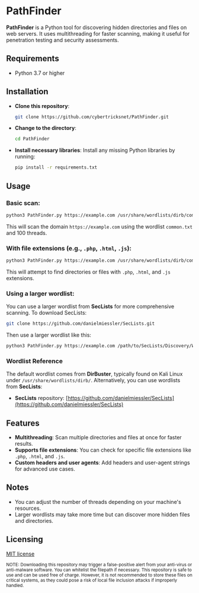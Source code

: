 
# PathFinder

**PathFinder** is a Python tool for discovering hidden directories and files on web servers. It uses multithreading for faster scanning, making it useful for penetration testing and security assessments.

## Requirements
- Python 3.7 or higher

## Installation

- **Clone this repository**:
   ```bash
   git clone https://github.com/cybertricksnet/PathFinder.git
   ```

- **Change to the directory**:
   ```bash
   cd PathFinder
   ```

- **Install necessary libraries**:
   Install any missing Python libraries by running:
   ```bash
   pip install -r requirements.txt
   ```

## Usage

### **Basic scan**:
```bash
python3 PathFinder.py https://example.com /usr/share/wordlists/dirb/common.txt --threads 100
```
This will scan the domain `https://example.com` using the wordlist `common.txt` and 100 threads.

### **With file extensions** (e.g., `.php`, `.html`, `.js`):
```bash
python3 PathFinder.py https://example.com /usr/share/wordlists/dirb/common.txt -e php html js --threads 100
```
This will attempt to find directories or files with `.php`, `.html`, and `.js` extensions.

### **Using a larger wordlist**:
You can use a larger wordlist from **SecLists** for more comprehensive scanning. To download SecLists:
   ```bash
   git clone https://github.com/danielmiessler/SecLists.git
   ```

Then use a larger wordlist like this:
   ```bash
   python3 PathFinder.py https://example.com /path/to/SecLists/Discovery/Web-Content/big.txt --threads 100
   ```

### Wordlist Reference

The default wordlist comes from **DirBuster**, typically found on Kali Linux under `/usr/share/wordlists/dirb/`. Alternatively, you can use wordlists from **SecLists**:

- **SecLists** repository: [https://github.com/danielmiessler/SecLists](https://github.com/danielmiessler/SecLists)

## Features

- **Multithreading**: Scan multiple directories and files at once for faster results.
- **Supports file extensions**: You can check for specific file extensions like `.php`, `.html`, and `.js`.
- **Custom headers and user agents**: Add headers and user-agent strings for advanced use cases.

## Notes

- You can adjust the number of threads depending on your machine's resources.
- Larger wordlists may take more time but can discover more hidden files and directories.

## Licensing

[MIT license](LICENSE)

<sup>NOTE: Downloading this repository may trigger a false-positive alert from your anti-virus or anti-malware software. You can whitelist the filepath if necessary. This repository is safe to use and can be used free of charge. However, it is not recommended to store these files on critical systems, as they could pose a risk of local file inclusion attacks if improperly handled.</sup>



